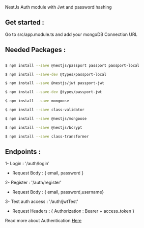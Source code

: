 NestJs Auth module with Jwt and password hashing

## Get started :
Go to src/app.module.ts and add your mongoDB Connection URL

## Needed Packages :

```bash

$ npm install --save @nestjs/passport passport passport-local

$ npm install --save-dev @types/passport-local

$ npm install --save @nestjs/jwt passport-jwt

$ npm install --save-dev @types/passport-jwt

$ npm install --save mongoose

$ npm install --save class-validator

$ npm install --save @nestjs/mongoose

$ npm install --save @nestjs/bcrypt

$ npm install --save class-transformer

```

## Endpoints :

1- Login : '/auth/login'
  - Request Body : { email, password }

2- Register : '/auth/register'
  - Request Body : { email, password,username}

3- Test auth access : '/auth/jwtTest'
  - Request Headers : { Authorization : Bearer + access_token }


Read more about Authentication <a href="https://docs.nestjs.com/security/authentication">Here</a>
